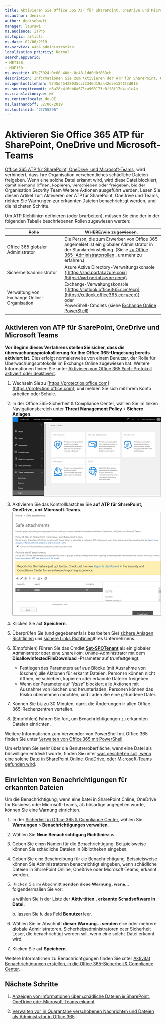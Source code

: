 ```yaml
---
title: Aktivieren Sie Office 365 ATP für SharePoint, OneDrive und Microsoft-Teams
ms.author: deniseb
author: denisebmsft
manager: laurawi
ms.audience: ITPro
ms.topic: article
ms.date: 02/06/2019
ms.service: o365-administration
localization_priority: Normal
search.appverid:
- MET150
- MOE150
ms.assetid: 07e76024-0c80-40dc-8c48-1dd0d0f863cb
description: Informationen Sie zum Aktivieren der ATP für SharePoint, OneDrive und Teams, einschließlich wie Warnungen für erkannten Dateien festgelegt.
ms.openlocfilehash: 9745d45428035cc52346d19aa42e5e134123d016
ms.sourcegitcommit: d6a28c4f6db6a676ca960173e8ff8f17d4aa1c4b
ms.translationtype: MT
ms.contentlocale: de-DE
ms.lasthandoff: 02/06/2019
ms.locfileid: "29755296"
---
```

# <a name="turn-on-office-365-atp-for-sharepoint-onedrive-and-microsoft-teams"></a>Aktivieren Sie Office 365 ATP für SharePoint, OneDrive und Microsoft-Teams

[Office 365 ATP für SharePoint, OneDrive, und Microsoft-Teams,](atp-for-spo-odb-and-teams.md) wird verhindert, dass Ihre Organisation versehentliches schädliche Dateien freigeben. Wenn eine solche Datei erkannt wird, wird diese Datei blockiert, damit niemand öffnen, kopieren, verschieben oder freigeben, bis der Organisation Security Team Weitere Aktionen ausgeführt werden. Lesen Sie diesen Artikel zum Aktivieren der ATP für SharePoint, OneDrive und Teams, richten Sie Warnungen zur erkannten Dateien benachrichtigt werden, und die nächsten Schritte. 
  
Um ATP Richtlinien definieren (oder bearbeiten), müssen Sie eine der in der folgenden Tabelle beschriebenen Rollen zugewiesen werden:

|Rolle  |WHERE/wie zugewiesen.  |
|---------|---------|
|Office 365 globaler Administrator |Die Person, die zum Erwerben von Office 365 angemeldet ist ein globaler Administrator in der Standardeinstellung. (Siehe [zu Office 365-Administratorrollen](https://docs.microsoft.com/office365/admin/add-users/about-admin-roles) , um mehr zu erfahren.)         |
|Sicherheitsadministrator |Azure Active Directory-Verwaltungskonsole ([https://aad.portal.azure.com](https://aad.portal.azure.com))|
|Verwaltung von Exchange Online-Organisation |Exchange-Verwaltungskonsole ([https://outlook.office365.com/ecp](https://outlook.office365.com/ecp)) <br>oder <br>  PowerShell-Cmdlets (siehe [Exchange Online PowerShell](https://docs.microsoft.com/powershell/exchange/exchange-online/exchange-online-powershell?view=exchange-ps)) |
  
## <a name="turn-on-atp-for-sharepoint-onedrive-and-microsoft-teams"></a>Aktivieren von ATP für SharePoint, OneDrive und Microsoft Teams

**Vor Beginn dieses Verfahrens stellen Sie sicher, dass die überwachungsprotokollierung für Ihre Office 365-Umgebung bereits aktiviert ist**. Dies erfolgt normalerweise von einem Benutzer, der Rolle für Überwachungsprotokolle im Exchange Online zugewiesen hat. Weitere Informationen finden Sie unter [Aktivieren von Office 365 Such-Protokoll aktiviert oder deaktiviert](turn-audit-log-search-on-or-off.md).
  
1. Wechseln Sie zu [https://protection.office.com](https://protection.office.com), und melden Sie sich mit Ihrem Konto arbeiten oder Schule.
    
2. In der Office 365-Sicherheit &amp; Compliance Center, wählen Sie im linken Navigationsbereich unter **Threat Management** **Policy** \> **Sichere Anlagen**. <br/>![In das Wertpapier &amp; Compliance Center, wählen Sie Threat Management \> Richtlinie](media/08849c91-f043-4cd1-a55e-d440c86442f2.png)
  
3. Aktivieren Sie das Kontrollkästchen Sie **auf ATP für SharePoint, OneDrive, und Microsoft-Teams**.<br/>![Aktivieren Sie erweiterte Bedrohungsschutz für SharePoint Online, OneDrive für Unternehmen und die Microsoft-Teams](media/48cfaace-59cc-4e60-bf86-05ff6b99bdbf.png)
  
4. Klicken Sie auf **Speichern**.
    
5. Überprüfen Sie (und gegebenenfalls bearbeiten Sie) [sichere Anlagen Richtlinien](set-up-atp-safe-attachments-policies.md) und [sichere Links Richtlinien](set-up-atp-safe-links-policies.md)Ihres Unternehmens.
    
6. (Empfohlen) Führen Sie das Cmdlet **[Set-SPOTenant](https://docs.microsoft.com/powershell/module/sharepoint-online/Set-SPOTenant?view=sharepoint-ps)** als ein globaler Administrator oder eine SharePoint Online-Administrator mit dem **DisallowInfectedFileDownload** -Parameter auf *true*festgelegt. <br/>
      - Festlegen des Parameters auf *true* Blöcke (mit Ausnahme von löschen) alle Aktionen für erkannt Dateien. Personen können nicht öffnen, verschieben, kopieren oder erkannte Dateien freigeben.
      - Wenn der Parameter auf *"false"* blockiert alle Aktionen mit Ausnahme von löschen und herunterladen. Personen können das Risiko übernehmen möchten, und Laden Sie eine gefundene Datei.  
   
7. Können Sie bis zu 30 Minuten, damit die Änderungen in allen Office 365-Rechenzentren verteilen.
    
8. (Empfohlen) Fahren Sie fort, um Benachrichtigungen zu erkannten Dateien einrichten.
    
Weitere Informationen zum Verwenden von PowerShell mit Office 365 finden Sie unter [Verwalten von Office 365 mit PowerShell](https://docs.microsoft.com/office365/enterprise/powershell/manage-office-365-with-office-365-powershell). 

Um erfahren Sie mehr über die Benutzeroberfläche, wenn eine Datei als böswilligen entdeckt wurde, finden Sie unter [was geschehen soll, wenn eine solche Datei in SharePoint Online, OneDrive, oder Microsoft-Teams gefunden wird](https://support.office.com/article/01e902ad-a903-4e0f-b093-1e1ac0c37ad2). 
  
## <a name="set-up-alerts-for-detected-files"></a>Einrichten von Benachrichtigungen für erkannten Dateien

Um die Benachrichtigung, wenn eine Datei in SharePoint Online, OneDrive for Business oder Microsoft-Teams, als bösartige angegeben wurde, können Sie eine Warnung einrichten.
  
1. In der [Sicherheit in Office 365 &amp; Compliance Center](https://protection.office.com), wählen Sie **Warnungen** \> **Benachrichtigungen verwalten**.
    
2. Wählen Sie **Neue Benachrichtigung Richtlinie**aus.
    
3. Geben Sie einen Namen für die Benachrichtigung. Beispielsweise können Sie schädliche Dateien in Bibliotheken eingeben.
    
4. Geben Sie eine Beschreibung für die Benachrichtigung. Beispielsweise können Sie Administratoren benachrichtigt eingeben, wenn schädliche Dateien in SharePoint Online, OneDrive oder Microsoft-Teams, erkannt werden.
    
5. Klicken Sie im Abschnitt **senden diese Warnung, wenn...** folgendermaßen Sie vor: 
    
    a wählen Sie in der Liste der **Aktivitäten** , **erkannte Schadsoftware in Datei**.
    
    b. lassen Sie b. das Feld **Benutzer** leer. 
    
6. Wählen Sie im Abschnitt **dieser Warnung... senden** eine oder mehrere globale Administratoren, Sicherheitsadministratoren oder Sicherheit Leser, die benachrichtigt werden soll, wenn eine solche Datei erkannt wird. 
    
7. Klicken Sie auf **Speichern**.
    
Weitere Informationen zu Benachrichtigungen finden Sie unter [Aktivität Benachrichtigungen erstellen, in die Office 365-Sicherheit &amp; Compliance Center](create-activity-alerts.md). 
  
## <a name="next-steps"></a>Nächste Schritte

1. [Anzeigen von Informationen über schädliche Dateien in SharePoint, OneDrive oder Microsoft-Teams erkannt](malicious-files-detected-in-spo-odb-or-teams.md)
    
2. [Verwalten von in Quarantäne verschobenen Nachrichten und Dateien als Administrator in Office 365](manage-quarantined-messages-and-files.md)
    

  


